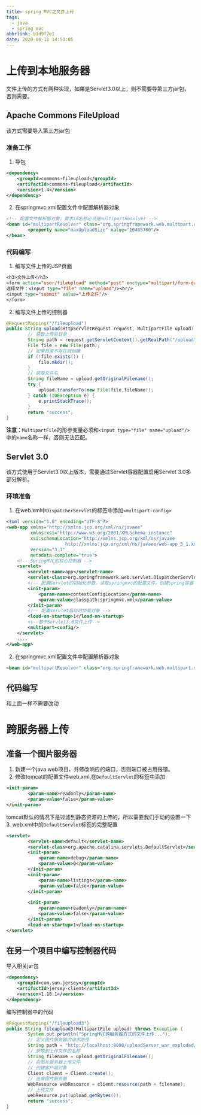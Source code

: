 ```yaml
---
title: spring MVC之文件上传
tags:
  - java
  - spring mvc
abbrlink: b1d9f7e1
date: 2020-06-11 14:53:05
---
```


# 上传到本地服务器
文件上传的方式有两种实现，如果是Servlet3.0以上，则不需要导第三方jar包，否则需要。
## Apache Commons FileUpload
该方式需要导入第三方jar包
### 准备工作
1. 导包
```xml
<dependency>
	<groupId>commons-fileupload</groupId>
	<artifactId>commons-fileupload</artifactId>
	<version>1.4</version>
</dependency>
```
2. 在springmvc.xml配置文件中配置解析器对象
```xml
<!-- 配置文件解析器对象，要求id名称必须是multipartResolver -->
<bean id="multipartResolver" class="org.springframework.web.multipart.commons.CommonsMultipartResolver">
        <property name="maxUploadSize" value="10485760"/>
</bean>
```
### 代码编写
1. 编写文件上传的JSP页面
```jsp
<h3>文件上传</h3> 
<form action="user/fileupload" method="post" enctype="multipart/form-data"> 
选择文件：<input type="file" name="upload"/><br/> 
<input type="submit" value="上传文件"/> 
</form>
```
2. 编写文件上传的控制器
```java
@RequestMapping("/fileupload")
public String upload(HttpServletRequest request, MultipartFile upload) {
        // 获取上传的目录
        String path = request.getServletContext().getRealPath("/upload");
        File file = new File(path);
        // 如果目录不存在就创建
        if (!file.exists()) {
            file.mkdir();
        }
        // 获取文件名
        String fileName = upload.getOriginalFilename();
        try {
            upload.transferTo(new File(file,fileName));
        } catch (IOException e) {
            e.printStackTrace();
        }
        return "success";
}
```
**注意：**`MultipartFile`的形参变量必须和`<input type="file" name="upload"/>`中的`name`名称一样，否则无法匹配。
## Servlet 3.0
该方式使用于Servlet3.0以上版本，需要通过Servlet容器配置启用Servlet 3.0多部分解析。
### 环境准备
1. 在web.xml中`DispatcherServlet`的标签中添加`<multipart-config>`
```xml
<?xml version="1.0" encoding="UTF-8"?>
<web-app xmlns="http://xmlns.jcp.org/xml/ns/javaee"
         xmlns:xsi="http://www.w3.org/2001/XMLSchema-instance"
         xsi:schemaLocation="http://xmlns.jcp.org/xml/ns/javaee
                      http://xmlns.jcp.org/xml/ns/javaee/web-app_3_1.xsd"
         version="3.1"
         metadata-complete="true">
    <!-- SpringMVC的核心控制器 -->
    <servlet>
        <servlet-name>app</servlet-name>
        <servlet-class>org.springframework.web.servlet.DispatcherServlet</servlet-class>
        <!-- 配置Servlet的初始化参数，读取springmvc的配置文件，创建spring容器 -->
        <init-param>
            <param-name>contextConfigLocation</param-name>
            <param-value>classpath:springmvc.xml</param-value>
        </init-param>
        <!-- 配置servlet启动时加载对象 -->
        <load-on-startup>1</load-on-startup>
        <!--基于Servlet3.0文件上传-->
        <multipart-config/>
    </servlet>
    ....
</web-app>
```
2. 在springmvc.xml配置文件中配置解析器对象
```xml
<bean id="multipartResolver" class="org.springframework.web.multipart.support.StandardServletMultipartResolver"/>
```
## 代码编写
和上面一样不需要改动
# 跨服务器上传
## 准备一个图片服务器
1. 新建一个java web项目，并修改响应的端口，否则端口被占用报错。
2. 修改tomcat的配置文件web.xml,在`DefaultServlet`的标签中添加
```xml
<init-param>
        <param-name>readonly</param-name>
        <param-value>false</param-value>
</init-param>
```
tomcat默认的情况下是过滤到静态资源的上传的，所以需要我们手动的设置一下
3. web.xml中的`DefaultServlet`标签的完整配置
```xml
<servlet>
        <servlet-name>default</servlet-name>
        <servlet-class>org.apache.catalina.servlets.DefaultServlet</servlet-class>
        <init-param>
            <param-name>debug</param-name>
            <param-value>0</param-value>
        </init-param>
        <init-param>
            <param-name>listings</param-name>
            <param-value>false</param-value>
        </init-param>
        
        <init-param>
       	    <param-name>readonly</param-name>
            <param-value>false</param-value>
        </init-param>
        <load-on-startup>1</load-on-startup>
</servlet>
```
## 在另一个项目中编写控制器代码
导入相关jar包
```xml
<dependency>
	<groupId>com.sun.jersey</groupId>
	<artifactId>jersey-client</artifactId>
	<version>1.18.1</version>
</dependency>
```
编写控制器中的代码
```java
@RequestMapping("/fileupload3")
public String fileupload3(MultipartFile upload) throws Exception {
        System.out.println("SpringMVC跨服务器方式的文件上传...");
        // 定义图片服务器的请求路径
        String path = "http://localhost:8090/uploadServer_war_exploded/upload/";
        // 获取到上传文件的名称
        String filename = upload.getOriginalFilename();
        // 向图片服务器上传文件
        // 创建客户端对象
        Client client = Client.create();
        // 连接图片服务器
        WebResource webResource = client.resource(path + filename);
        // 上传文件
        webResource.put(upload.getBytes());
        return "success";
}
```


